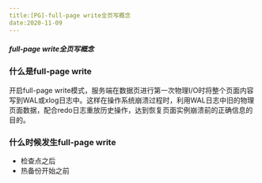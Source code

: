 ```yaml
---
title:[PG]-full-page write全页写概念
date:2020-11-09
---
```




##### full-page write全页写概念



### 什么是full-page write

开启full-page write模式，服务端在数据页进行第一次物理I/O时将整个页面内容写到WAL或xlog日志中。这样在操作系统崩溃过程时，利用WAL日志中旧的物理页面数据，配合redo日志重放历史操作，达到恢复页面实例崩溃前的正确信息的目的。

### 什么时候发生full-page write

- 检查点之后
- 热备份开始之前